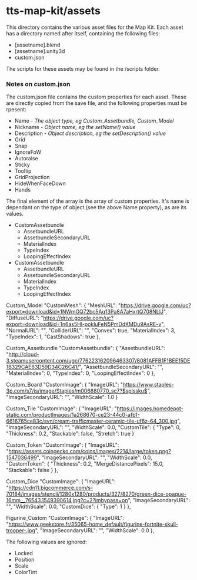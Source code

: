 # tts-map-kit/assets

This directory contains the various asset files for the Map Kit. Each asset has a directory named after itself, containing the following files:

* [assetname].blend
* [assetname].unity3d
* custom.json

The scripts for these assets may be found in the /scripts folder.

### Notes on custom.json

The custom.json file contains the custom properties for each asset. These are directly copied from the save file, and the following properties must be rpesent:

* Name - *The object type, eg Custom_Assetbundle, Custom_Model*
* Nickname - *Object name, eg the setName() value*
* Description - *Object description, eg the setDescription() value*
* Grid
* Snap
* IgnoreFoW
* Autoraise
* Sticky
* Tooltip
* GridProjection
* HideWhenFaceDown
* Hands

The final element of the array is the array of custom properties. It's name is dependant on the type of object (see the above Name property), as are its values.
* CustomAssetbundle  
	* AssetbundleURL
	* AssetbundleSecondaryURL
	* MaterialIndex
	* TypeIndex
	* LoopingEffectIndex
* CustomAssetbundle  
	* AssetbundleURL
	* AssetbundleSecondaryURL
	* MaterialIndex
	* TypeIndex
	* LoopingEffectIndex

Custom_Model
		"CustomMesh": {
		"MeshURL": "https://drive.google.com/uc?export=download&id=1NWmGQ72bc5Aq13Pa8A7aHxrtQ708NLlJ",
		"DiffuseURL": "https://drive.google.com/uc?export=download&id=1n6as5Hl-pokluFeN5PmDdKMDu9AsRE-v",
		"NormalURL": "",
		"ColliderURL": "",
		"Convex": true,
		"MaterialIndex": 3,
		"TypeIndex": 1,
		"CastShadows": true
		},

Custom_Assetbundle
		"CustomAssetbundle": {
		"AssetbundleURL": "http://cloud-3.steamusercontent.com/ugc/776223162096463307/8081AFFB1F1BEE15DE1B329CAE63D59D34C26C41/",
		"AssetbundleSecondaryURL": "",
		"MaterialIndex": 0,
		"TypeIndex": 0,
		"LoopingEffectIndex": 0
		},

Custom_Board
	"CustomImage": {
		"ImageURL": "https://www.staples-3p.com/s7/is/image/Staples/m006880770_sc7?$splssku$",
		"ImageSecondaryURL": "",
		"WidthScale": 1.0
	}

Custom_Tile
	"CustomImage": {
		"ImageURL": "https://images.homedepot-static.com/productImages/1a268670-ce23-44c0-afb1-6616765ce83c/svn/cream-trafficmaster-ceramic-tile-uf6z-64_300.jpg",
		"ImageSecondaryURL": "",
		"WidthScale": 0.0,
		"CustomTile": {
		"Type": 0,
		"Thickness": 0.2,
		"Stackable": false,
		"Stretch": true
	}

Custom_Token
	"CustomImage": {
		"ImageURL": "https://assets.coingecko.com/coins/images/2214/large/token.png?1547036499",
		"ImageSecondaryURL": "",
		"WidthScale": 0.0,
		"CustomToken": {
			"Thickness": 0.2,
			"MergeDistancePixels": 15.0,
			"Stackable": false
		}
	},

Custom_Dice
	"CustomImage": {
		"ImageURL": "https://cdn11.bigcommerce.com/s-70184/images/stencil/1280x1280/products/327/8270/green-dice-opaque-16mm__76543.1549390614.jpg?c=2?imbypass=on",
		"ImageSecondaryURL": "",
		"WidthScale": 0.0,
		"CustomDice": {
			"Type": 1
		}
	},

Figurine_Custom
	"CustomImage": {
		"ImageURL": "https://www.geekstore.fr/35065-home_default/figurine-fortnite-skull-trooper-.jpg",
		"ImageSecondaryURL": "",
		"WidthScale": 0.0
	},





The following values are ignored:
* Locked
* Position
* Scale
* ColorTint